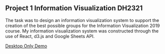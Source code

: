 ## Project 1 Information Visualization DH2321

The task was to design an information visualization system to support the creation of the best possible groups for the Information Visualization 2019 course. My information visualization system was constructed through the use of React, d3.js and Google Sheets API.

[Desktop Only Demo](https://oscarwiigh.github.io/Visualize-Students/ "Demo")